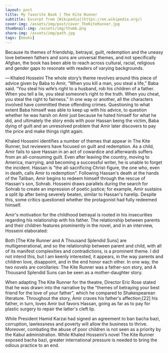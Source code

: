 ```yaml
---
layout: post
title: My favorite Book | The Kite Runner
subtitle: Excerpt from [Wikipedia](https://en.wikipedia.org/)
cover-img: /assets/img/post/cover_TheKiteRunner.jpg
thumbnail-img: /assets/img/thumb.png
share-img: /assets/img/path.jpg
tags: [books]
---
```


Because its themes of friendship, betrayal, guilt, redemption and the uneasy love between fathers and sons are universal themes, and not specifically Afghan, the book has been able to reach across cultural, racial, religious and gender gaps to resonate with readers of varying backgrounds.

— Khaled Hosseini
The whole story’s theme revolves around this piece of advice given by Baba to Amir, “When you kill a man, you steal a life,” Baba said. “You steal his wife’s right to a husband, rob his children of a father. When you tell a lie, you steal someone’s right to the truth. When you cheat, you steal the right to fairness.” In one way or another, all the characters involved have committed these offending crimes. Questioning to what extent Baba himself was able to keep up with his advice, to question whether he was harsh on Amir just because he hated himself for what he did, and ultimately the story ends with poor Hassan being the victim, Baba dying of guilt and an unresolved problem that Amir later discovers to pay the price and make things right again.

Khaled Hosseini identifies a number of themes that appear in The Kite Runner, but reviewers have focused on guilt and redemption. As a child, Amir fails to save Hassan in an act of cowardice and afterwards suffers from an all-consuming guilt. Even after leaving the country, moving to America, marrying, and becoming a successful writer, he is unable to forget the incident. Hassan is "the all-sacrificing Christ-figure, the one who, even in death, calls Amir to redemption". Following Hassan's death at the hands of the Taliban, Amir begins to redeem himself through the rescue of Hassan's son, Sohrab. Hosseini draws parallels during the search for Sohrab to create an impression of poetic justice; for example, Amir sustains a split lip after being severely beaten, similar to Hassan's harelip. Despite this, some critics questioned whether the protagonist had fully redeemed himself.

Amir's motivation for the childhood betrayal is rooted in his insecurities regarding his relationship with his father. The relationship between parents and their children features prominently in the novel, and in an interview, Hosseini elaborated:

Both [The Kite Runner and A Thousand Splendid Suns] are multigenerational, and so the relationship between parent and child, with all of its manifest complexities and contradictions, is a prominent theme. I did not intend this, but I am keenly interested, it appears, in the way parents and children love, disappoint, and in the end honor each other. In one way, the two novels are corollaries: The Kite Runner was a father-son story, and A Thousand Splendid Suns can be seen as a mother-daughter story.

When adapting The Kite Runner for the theatre, Director Eric Rose stated that he was drawn into the narrative by the "themes of betraying your best friend for the love of your father", which he compared to Shakespearean literature. Throughout the story, Amir craves his father's affection;[22] his father, in turn, loves Amir but favors Hassan, going as far as to pay for plastic surgery to repair the latter's cleft lip.

While President Hamid Karzai had signed an agreement to ban bacha bazi, corruption, lawlessness and poverty will allow the business to thrive. Moreover, combating the abuse of poor children is not seen as a priority by the Kabul administration. While Khaled Hosseini’s novel The Kite Runner exposed bacha bazi, greater international pressure is needed to bring the odious practice to an end.
